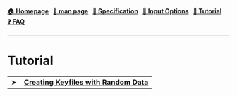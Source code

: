 
<h4 align="left">
  <a href="https://github.com/hakavlad/tird">🏠&nbsp;Homepage</a> &nbsp;
  <a href="https://github.com/hakavlad/tird/blob/main/docs/MANPAGE.md">📜&nbsp;man&nbsp;page</a> &nbsp;
  <a href="https://github.com/hakavlad/tird/blob/main/docs/SPECIFICATION.md">📑&nbsp;Specification</a> &nbsp;
  <a href="https://github.com/hakavlad/tird/blob/main/docs/INPUT_OPTIONS.md">📄&nbsp;Input&nbsp;Options</a> &nbsp;
  <a href="https://github.com/hakavlad/tird/blob/main/docs/tutorial/README.md">📖&nbsp;Tutorial</a> &nbsp;
  <a href="https://github.com/hakavlad/tird/blob/main/docs/FAQ.md">❓&nbsp;FAQ</a>
</h4>

---

# Tutorial

<table>

<tr><td>➤</td><td><b>
<a href="https://github.com/hakavlad/tird/blob/main/docs/tutorial/creating_keyfiles.md">Creating Keyfiles with Random Data<a>
</b></td></tr>

</table>
